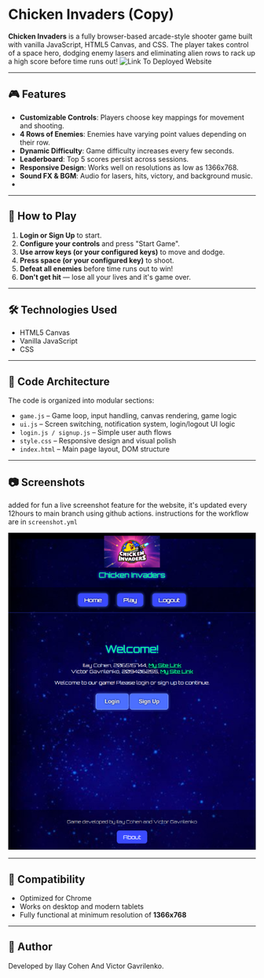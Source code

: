 # Chicken Invaders (Copy)

**Chicken Invaders** is a fully browser-based arcade-style shooter game built with vanilla JavaScript, HTML5 Canvas, and CSS. The player takes control of a space hero, dodging enemy lasers and eliminating alien rows to rack up a high score before time runs out!
![Link To Deployed Website](https://wed-2023.github.io/assignment2-206515744_209406255_assignment2/)

---

## 🎮 Features

- **Customizable Controls**: Players choose key mappings for movement and shooting.
- **4 Rows of Enemies**: Enemies have varying point values depending on their row.
- **Dynamic Difficulty**: Game difficulty increases every few seconds.
- **Leaderboard**: Top 5 scores persist across sessions.
- **Responsive Design**: Works well on resolutions as low as 1366x768.
- **Sound FX & BGM**: Audio for lasers, hits, victory, and background music.
- 
---

## 🚀 How to Play

1. **Login or Sign Up** to start.
2. **Configure your controls** and press "Start Game".
3. **Use arrow keys (or your configured keys)** to move and dodge.
4. **Press space (or your configured key)** to shoot.
5. **Defeat all enemies** before time runs out to win!
6. **Don't get hit** — lose all your lives and it's game over.

---

## 🛠 Technologies Used

- HTML5 Canvas
- Vanilla JavaScript
- CSS
---

## 🧠 Code Architecture

The code is organized into modular sections:

- `game.js` – Game loop, input handling, canvas rendering, game logic
- `ui.js` – Screen switching, notification system, login/logout UI logic
- `login.js / signup.js` – Simple user auth flows
- `style.css` – Responsive design and visual polish
- `index.html` – Main page layout, DOM structure

---

## 📷 Screenshots

added for fun a live screenshot feature for the website, it's updated every 12hours to main branch using github actions. instructions for the workflow are in `screenshot.yml` 

![Live Preview](./preview.png?v=1745065234)

---

## 🧪 Compatibility

- Optimized for Chrome
- Works on desktop and modern tablets
- Fully functional at minimum resolution of **1366x768**

---

## 👤 Author

Developed by Ilay Cohen And Victor Gavrilenko. 
